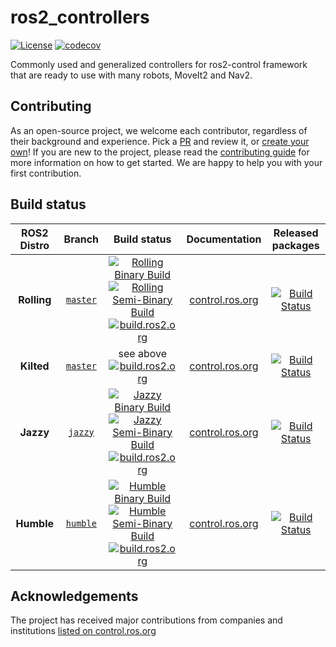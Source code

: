 # ros2_controllers

[![License](https://img.shields.io/badge/License-Apache%202.0-blue.svg)](https://opensource.org/licenses/Apache-2.0)
[![codecov](https://codecov.io/gh/ros-controls/ros2_controllers/branch/jazzy/graph/badge.svg?token=KSdY0tsHm6)](https://codecov.io/gh/ros-controls/ros2_controllers)

Commonly used and generalized controllers for ros2-control framework that are ready to use with many robots, MoveIt2 and Nav2.

## Contributing

As an open-source project, we welcome each contributor, regardless of their background and experience. Pick a [PR](https://github.com/ros-controls/ros2_controllers/pulls) and review it, or [create your own](https://github.com/ros-controls/ros2_controllers/contribute)!
If you are new to the project, please read the [contributing guide](https://control.ros.org/rolling/doc/contributing/contributing.html) for more information on how to get started. We are happy to help you with your first contribution.

## Build status

ROS2 Distro | Branch | Build status | Documentation | Released packages
:---------: | :----: | :----------: | :-----------: | :---------------:
**Rolling** | [`master`](https://github.com/ros-controls/ros2_controllers/tree/master) | [![Rolling Binary Build](https://github.com/ros-controls/ros2_controllers/actions/workflows/rolling-binary-build.yml/badge.svg?branch=master)](https://github.com/ros-controls/ros2_controllers/actions/workflows/rolling-binary-build.yml?branch=master) <br> [![Rolling Semi-Binary Build](https://github.com/ros-controls/ros2_controllers/actions/workflows/rolling-semi-binary-build.yml/badge.svg?branch=master)](https://github.com/ros-controls/ros2_controllers/actions/workflows/rolling-semi-binary-build.yml?branch=master) <br> [![build.ros2.org](https://build.ros2.org/buildStatus/icon?job=Rdev__ros2_controllers__ubuntu_noble_amd64&subject=build.ros2.org)](https://build.ros2.org/job/Rdev__ros2_controllers__ubuntu_noble_amd64/) | [control.ros.org](https://control.ros.org/master/doc/ros2_controllers/doc/controllers_index.html) | [![Build Status](https://build.ros2.org/buildStatus/icon?job=Rbin_uN64__ros2_controllers__ubuntu_noble_amd64__binary)](https://build.ros2.org/job/Rbin_uN64__ros2_controllers__ubuntu_noble_amd64__binary/)
**Kilted** | [`master`](https://github.com/ros-controls/ros2_controllers/tree/master) | see above <br> [![build.ros2.org](https://build.ros2.org/buildStatus/icon?job=Kdev__ros2_controllers__ubuntu_noble_amd64&subject=build.ros2.org)](https://build.ros2.org/job/Kdev__ros2_controllers__ubuntu_noble_amd64/) | [control.ros.org](https://control.ros.org/master/doc/ros2_controllers/doc/controllers_index.html) | [![Build Status](https://build.ros2.org/buildStatus/icon?job=Kbin_uN64__ros2_controllers__ubuntu_noble_amd64__binary)](https://build.ros2.org/job/Kbin_uN64__ros2_controllers__ubuntu_noble_amd64__binary/)
**Jazzy** | [`jazzy`](https://github.com/ros-controls/ros2_controllers/tree/jazzy) | [![Jazzy Binary Build](https://github.com/ros-controls/ros2_controllers/actions/workflows/jazzy-binary-build.yml/badge.svg?branch=master)](https://github.com/ros-controls/ros2_controllers/actions/workflows/jazzy-binary-build.yml?branch=master) <br> [![Jazzy Semi-Binary Build](https://github.com/ros-controls/ros2_controllers/actions/workflows/jazzy-semi-binary-build.yml/badge.svg?branch=master)](https://github.com/ros-controls/ros2_controllers/actions/workflows/jazzy-semi-binary-build.yml?branch=master) <br> [![build.ros2.org](https://build.ros2.org/buildStatus/icon?job=Jdev__ros2_controllers__ubuntu_noble_amd64&subject=build.ros2.org)](https://build.ros2.org/job/Jdev__ros2_controllers__ubuntu_noble_amd64/) | [control.ros.org](https://control.ros.org/jazzy/doc/ros2_controllers/doc/controllers_index.html) | [![Build Status](https://build.ros2.org/buildStatus/icon?job=Jbin_uN64__ros2_controllers__ubuntu_noble_amd64__binary)](https://build.ros2.org/job/Jbin_uN64__ros2_controllers__ubuntu_noble_amd64__binary/)
**Humble** | [`humble`](https://github.com/ros-controls/ros2_controllers/tree/humble) | [![Humble Binary Build](https://github.com/ros-controls/ros2_controllers/actions/workflows/humble-binary-build.yml/badge.svg?branch=master)](https://github.com/ros-controls/ros2_controllers/actions/workflows/humble-binary-build.yml?branch=master) <br> [![Humble Semi-Binary Build](https://github.com/ros-controls/ros2_controllers/actions/workflows/humble-semi-binary-build.yml/badge.svg?branch=master)](https://github.com/ros-controls/ros2_controllers/actions/workflows/humble-semi-binary-build.yml?branch=master) <br> [![build.ros2.org](https://build.ros2.org/buildStatus/icon?job=Hdev__ros2_controllers__ubuntu_jammy_amd64&subject=build.ros2.org)](https://build.ros2.org/job/Hdev__ros2_controllers__ubuntu_jammy_amd64/) | [control.ros.org](https://control.ros.org/humble/doc/ros2_controllers/doc/controllers_index.html) | [![Build Status](https://build.ros2.org/buildStatus/icon?job=Hbin_uJ64__ros2_controllers__ubuntu_jammy_amd64__binary)](https://build.ros2.org/job/Hbin_uJ64__ros2_controllers__ubuntu_jammy_amd64__binary/)

## Acknowledgements

The project has received major contributions from companies and institutions [listed on control.ros.org](https://control.ros.org/rolling/doc/acknowledgements/acknowledgements.html)
